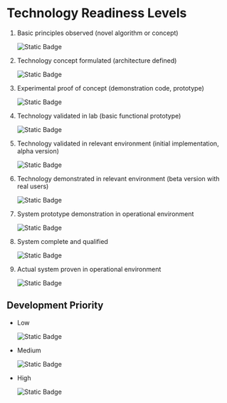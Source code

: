 # Technology Readiness Levels

1. Basic principles observed (novel algorithm or concept)

   ![Static Badge](https://img.shields.io/badge/TRL-1-FF0000)

2. Technology concept formulated (architecture defined)

   ![Static Badge](https://img.shields.io/badge/TRL-2-FF4400)

3. Experimental proof of concept (demonstration code, prototype)

   ![Static Badge](https://img.shields.io/badge/TRL-3-FF8800)

4. Technology validated in lab (basic functional prototype)

   ![Static Badge](https://img.shields.io/badge/TRL-4-FFCC00)

5. Technology validated in relevant environment (initial implementation, alpha version)

   ![Static Badge](https://img.shields.io/badge/TRL-5-FFFF00)

6. Technology demonstrated in relevant environment (beta version with real users)

   ![Static Badge](https://img.shields.io/badge/TRL-6-CCFF00)

7. System prototype demonstration in operational environment

   ![Static Badge](https://img.shields.io/badge/TRL-7-88FF00)

8. System complete and qualified

   ![Static Badge](https://img.shields.io/badge/TRL-8-44FF00)

9. Actual system proven in operational environment

   ![Static Badge](https://img.shields.io/badge/TRL-9-00FF00)

## Development Priority

- Low

  ![Static Badge](https://img.shields.io/badge/Priority-low-555555)

- Medium

  ![Static Badge](https://img.shields.io/badge/Priority-medium-AAAAAA)

- High

  ![Static Badge](https://img.shields.io/badge/Priority-high-FFFFFF)
